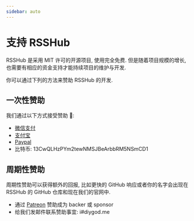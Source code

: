 ```yaml
---
sidebar: auto
---
```


# 支持 RSSHub

RSSHub 是采用 MIT 许可的开源项目, 使用完全免费. 但是随着项目规模的增长, 也需要有相应的资金支持才能持续项目的维护与开发.

你可以通过下列的方法来赞助 RSSHub 的开发.

## 一次性赞助

我们通过以下方式接受赞助 :

-   [微信支付](https://i.imgur.com/aq6PtWa.png)
-   [支付宝](https://i.imgur.com/wv1Pj2k.png)
-   [Paypal](https://www.paypal.me/DIYgod)
-   比特币: 13CwQLHzPYm2tewNMSJBeArbbRM5NSmCD1

## 周期性赞助

周期性赞助可以获得额外的回报, 比如更快的 GitHub 响应或者你的名字会出现在 RSSHub 的 GitHub 仓库和现在我们的官网中.

-   通过 [Patreon](https://www.patreon.com/DIYgod) 赞助成为 backer 或 sponsor
-   给我们发邮件联系赞助事宜: i#diygod.me
